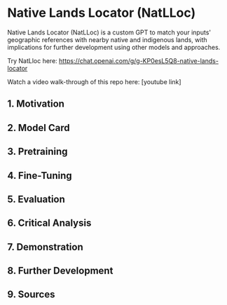 # Native Lands Locator (NatLLoc)
Native Lands Locator (NatLLoc) is a custom GPT to match your inputs' geographic references with nearby native and indigenous lands, with implications for further development using other models and approaches.

Try NatLloc here: https://chat.openai.com/g/g-KP0esL5Q8-native-lands-locator

Watch a video walk-through of this repo here: [youtube link]

## 1. Motivation

## 2. Model Card

## 3. Pretraining

## 4. Fine-Tuning

## 5. Evaluation

## 6. Critical Analysis

## 7. Demonstration

## 8. Further Development

## 9. Sources
